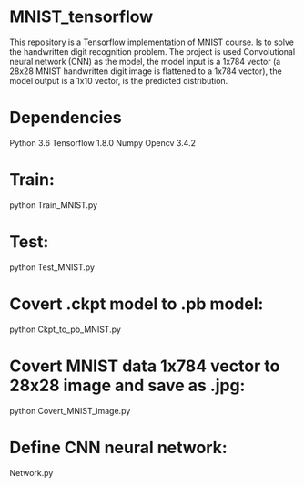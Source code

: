 # MNIST_tensorflow
This repository is a Tensorflow implementation of MNIST course. Is to solve the handwritten digit recognition problem. The project is used Convolutional neural network (CNN) as the model, the model input is a 1x784 vector (a 28x28 MNIST handwritten digit image is flattened to a 1x784 vector), the model output is a 1x10 vector, is the predicted distribution. 

# Dependencies
Python 3.6
Tensorflow 1.8.0
Numpy
Opencv 3.4.2

# Train: 
python Train_MNIST.py
# Test: 
python Test_MNIST.py
# Covert .ckpt model to .pb model: 
python Ckpt_to_pb_MNIST.py
# Covert MNIST data 1x784 vector to 28x28 image and save as .jpg: 
python Covert_MNIST_image.py
# Define CNN neural network: 
Network.py
